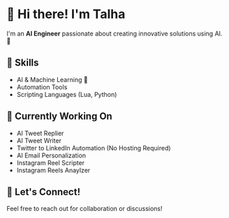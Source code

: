 # 👋 Hi there! I'm Talha

I'm an **AI Engineer** passionate about creating innovative solutions using AI. 🚀

## 🔧 Skills
- AI & Machine Learning 🤖
- Automation Tools
- Scripting Languages (Lua, Python)

## 🌱 Currently Working On
- AI Tweet Replier
- AI Tweet Writer
- Twitter to LinkedIn Automation (No Hosting Required)
- AI Email Personalization
- Instagram Reel Scripter
- Instagram Reels Anaylzer 

## 💬 Let's Connect!
Feel free to reach out for collaboration or discussions!
